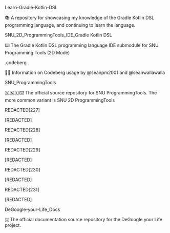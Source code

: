 
Learn-Gradle-Kotlin-DSL

📚️ A repository for showcasing my knowledge of the Gradle Kotlin DSL programming language, and continuing to learn the language. 

SNU_2D_ProgrammingTools_IDE_Gradle Kotlin DSL

⌨️ The Gradle Kotlin DSL programming language IDE submodule for SNU Programming Tools (2D Mode)

.codeberg

🧊️💾️ Information on Codeberg usage by @seanpm2001 and @seanwallawalla

SNU_ProgrammingTools

🇸.🇳.🇺⌨️ The official source repository for SNU ProgrammingTools. The more common variant is SNU 2D ProgrammingTools

REDACTED[227]

[REDACTED]

REDACTED[228]

[REDACTED]

REDACTED[229]

[REDACTED]

REDACTED[230]

[REDACTED]

REDACTED[231]

[REDACTED]

DeGoogle-your-Life_Docs

🇬 The official documentation source repository for the DeGoogle your Life project.

